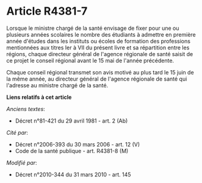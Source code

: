 # Article R4381-7

Lorsque le ministre chargé de la santé envisage de fixer pour une ou plusieurs années scolaires le nombre des étudiants à
admettre en première année d'études dans les instituts ou écoles de formation des professions mentionnées aux titres Ier à
VII du présent livre et sa répartition entre les régions, chaque  directeur général de l'agence régionale de santé saisit de
ce projet le conseil régional avant le 15 mai de l'année précédente. 

Chaque conseil régional transmet son avis motivé au plus tard le 15 juin de la même année, au  directeur général de l'agence
régionale de santé qui l'adresse au ministre chargé de la santé.

**Liens relatifs à cet article**

_Anciens textes_:

  - Décret n°81-421 du 29 avril 1981 - art. 2 (Ab)

_Cité par_:

  - Décret n°2006-393 du 30 mars 2006 - art. 12 (V)
  - Code de la santé publique - art. R4381-8 (M)

_Modifié par_:

  - Décret n°2010-344 du 31 mars 2010 - art. 145
